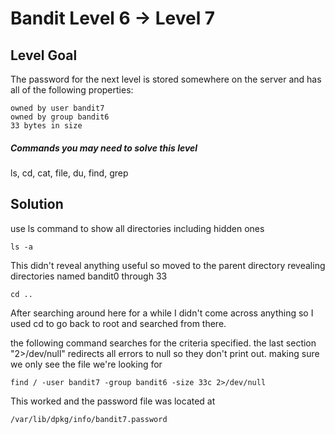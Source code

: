 
# Bandit Level 6 → Level 7
## Level Goal

The password for the next level is stored somewhere on the server and has all of the following properties:

    owned by user bandit7
    owned by group bandit6
    33 bytes in size

##### Commands you may need to solve this level

ls, cd, cat, file, du, find, grep
## Solution
use ls command to show all directories including hidden ones
```
ls -a
```

This didn't reveal anything useful so moved to the parent directory revealing directories named bandit0 through 33

```
cd ..
```
After searching around here for a while I didn't come across anything so I used cd to go back to root and searched from there.

the following command searches for the criteria specified. the last section "2>/dev/null" redirects all errors to null so they don't print out. making sure we only see the file we're looking for
```
find / -user bandit7 -group bandit6 -size 33c 2>/dev/null
```

This worked and the password file was located at
 ```
/var/lib/dpkg/info/bandit7.password
```
